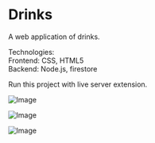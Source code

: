# Drinks

A web application of drinks. 

Technologies:\
Frontend: CSS, HTML5\
Backend: Node.js, firestore

Run this project with live server extension.

![Image](https://res.cloudinary.com/dtwqtpteb/image/upload/v1609169080/gaxsripwk5lckooapn9k.png
)

![Image](https://res.cloudinary.com/dtwqtpteb/image/upload/v1609169093/af5u9j6dktjqkxqwofv5.png
)

![Image](https://res.cloudinary.com/dtwqtpteb/image/upload/v1609169605/mupbfoigiuvvgf3wrjaj.png
)
